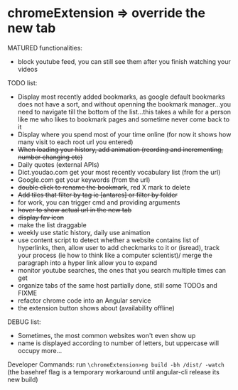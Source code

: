 # chromeExtension => override the new tab
MATURED functionalities:
* block youtube feed, you can still see them after you finish watching your videos

TODO list:
* Display most recently added bookmarks, as google default bookmarks does not have a sort, and without openning the bookmark manager...you need to navigate till the bottom of the list...this takes a while for a person like me who likes to bookmark pages and sometime never come back to it
* Display where you spend most of your time online (for now it shows how many visit to each root url you entered)
* ~~When loading your history, add animation (reording and incrementing, number changing etc)~~
* Daily quotes (external APIs)
* Dict.youdao.com get your most recently vocabulary list (from the url)
* Google.com get your keywords (from the url)
* ~~double click to rename the bookmark~~, red X mark to delete
* ~~Add tiles that filter by tag ie [antares] or filter by folder~~
* for work, you can trigger cmd and providing arguments
* ~~hover to show actual url in the new tab~~
* ~~display fav icon~~
* make the list draggable
* weekly use static history, daily use animation
* use content script to detect whether a website contains list of hyperlinks, then, allow user to add checkmarks to it or (isread), track your process (ie how to think like a computer scientist)/ merge the paragraph into a hyper link allow you to expand
* monitor youtube searches, the ones that you search multiple times can get
* organize tabs of the same host  partially done, still some TODOs and FIXME
* refactor chrome code into an Angular service
* the extension button shows about (availability offline)

DEBUG list:
* Sometimes, the most common websites won't even show up
* name is displayed according to number of letters, but uppercase will occupy more...

Developer Commands:
run `\chromeExtension>ng build -bh /dist/ -watch` (the basehref flag is a temporary workaround until angular-cli release its new build)
